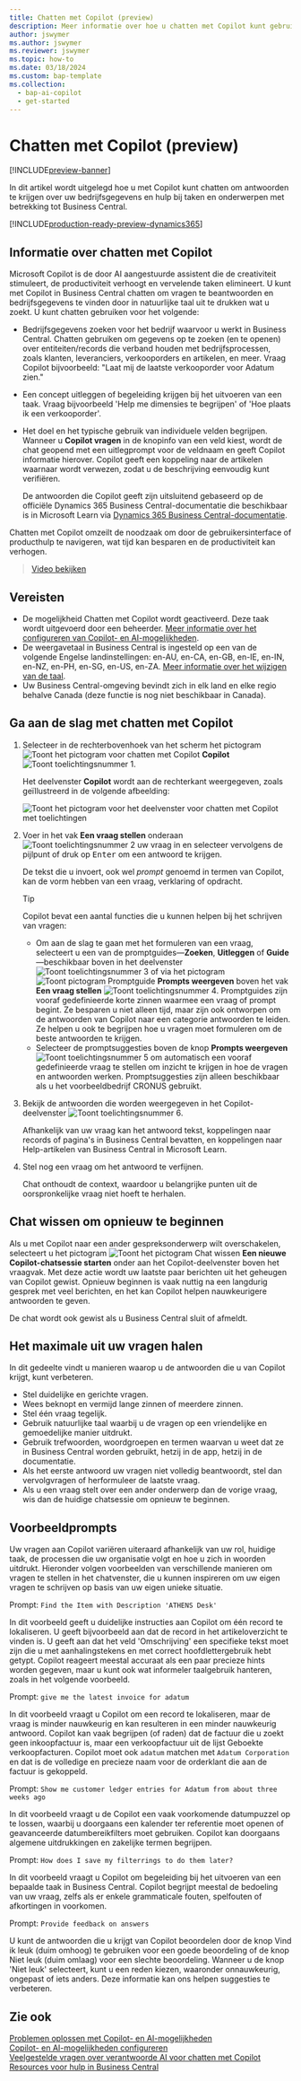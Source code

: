 ```yaml
---
title: Chatten met Copilot (preview)
description: Meer informatie over hoe u chatten met Copilot kunt gebruiken om gegevens te vinden en hulp te krijgen in Business Central.
author: jswymer
ms.author: jswymer
ms.reviewer: jswymer
ms.topic: how-to
ms.date: 03/18/2024
ms.custom: bap-template
ms.collection:
  - bap-ai-copilot
  - get-started
---
```


# Chatten met Copilot (preview)

[!INCLUDE[preview-banner](includes/preview-banner.md)]

In dit artikel wordt uitgelegd hoe u met Copilot kunt chatten om antwoorden te krijgen over uw bedrijfsgegevens en hulp bij taken en onderwerpen met betrekking tot Business Central.

[!INCLUDE[production-ready-preview-dynamics365](includes/production-ready-preview-dynamics365.md)]

## Informatie over chatten met Copilot

Microsoft Copilot is de door AI aangestuurde assistent die de creativiteit stimuleert, de productiviteit verhoogt en vervelende taken elimineert. U kunt met Copilot in Business Central chatten om vragen te beantwoorden en bedrijfsgegevens te vinden door in natuurlijke taal uit te drukken wat u zoekt. U kunt chatten gebruiken voor het volgende:

- Bedrijfsgegevens zoeken voor het bedrijf waarvoor u werkt in Business Central. Chatten gebruiken om gegevens op te zoeken (en te openen) over entiteiten/records die verband houden met bedrijfsprocessen, zoals klanten, leveranciers, verkooporders en artikelen, en meer. Vraag Copilot bijvoorbeeld: "Laat mij de laatste verkooporder voor Adatum zien."
- Een concept uitleggen of begeleiding krijgen bij het uitvoeren van een taak. Vraag bijvoorbeeld 'Help me dimensies te begrijpen' of 'Hoe plaats ik een verkooporder'.
- Het doel en het typische gebruik van individuele velden begrijpen. Wanneer u **Copilot vragen** in de knopinfo van een veld kiest, wordt de chat geopend met een uitlegprompt voor de veldnaam en geeft Copilot informatie hierover. Copilot geeft een koppeling naar de artikelen waarnaar wordt verwezen, zodat u de beschrijving eenvoudig kunt verifiëren.

  De antwoorden die Copilot geeft zijn uitsluitend gebaseerd op de officiële Dynamics 365 Business Central-documentatie die beschikbaar is in Microsoft Learn via [Dynamics 365 Business Central-documentatie](/dynamics365/business-central/).

Chatten met Copilot omzeilt de noodzaak om door de gebruikersinterface of producthulp te navigeren, wat tijd kan besparen en de productiviteit kan verhogen.
  
> [Video bekijken](https://go.microsoft.com/fwlink/?linkid=2250609)

## Vereisten

- De mogelijkheid Chatten met Copilot wordt geactiveerd. Deze taak wordt uitgevoerd door een beheerder. [Meer informatie over het configureren van Copilot- en AI-mogelijkheden](enable-ai.md).
- De weergavetaal in Business Central is ingesteld op een van de volgende Engelse landinstellingen: en-AU, en-CA, en-GB, en-IE, en-IN, en-NZ, en-PH, en-SG, en-US, en-ZA. [Meer informatie over het wijzigen van de taal](ui-change-basic-settings.md#language).
- Uw Business Central-omgeving bevindt zich in elk land en elke regio behalve Canada (deze functie is nog niet beschikbaar in Canada).

## Ga aan de slag met chatten met Copilot

1. Selecteer in de rechterbovenhoek van het scherm het pictogram ![Toont het pictogram voor chatten met Copilot](media/chat-copilot-icon.png) **Copilot** ![Toont toelichtingsnummer 1](media/callout-number-1.svg).

   Het deelvenster **Copilot** wordt aan de rechterkant weergegeven, zoals geïllustreerd in de volgende afbeelding:

    ![Toont het pictogram voor het deelvenster voor chatten met Copilot met toelichtingen](media/chat-with-copilot-pane.svg)

1. Voer in het vak **Een vraag stellen** onderaan ![Toont toelichtingsnummer 2](media/callout-number-2.svg) uw vraag in en selecteer vervolgens de pijlpunt of druk op <kbd>Enter</kbd> om een antwoord te krijgen.

   De tekst die u invoert, ook wel *prompt* genoemd in termen van Copilot, kan de vorm hebben van een vraag, verklaring of opdracht.

   > [!TIP]
   > Copilot bevat een aantal functies die u kunnen helpen bij het schrijven van vragen:
   > - Om aan de slag te gaan met het formuleren van een vraag, selecteert u een van de promptguides&mdash;**Zoeken**, **Uitleggen** of **Guide**&mdash;beschikbaar boven in het deelvenster ![Toont toelichtingsnummer 3](media/callout-number-3.svg) of via het pictogram ![Toont pictogram Promptguide](media/prompt-guide-icon.png) **Prompts weergeven** boven het vak **Een vraag stellen** ![Toont toelichtingsnummer 4](media/callout-number-4.svg). Promptguides zijn vooraf gedefinieerde korte zinnen waarmee een vraag of prompt begint. Ze besparen u niet alleen tijd, maar zijn ook ontworpen om de antwoorden van Copilot naar een categorie antwoorden te leiden. Ze helpen u ook te begrijpen hoe u vragen moet formuleren om de beste antwoorden te krijgen.
   > - Selecteer de promptsuggesties boven de knop **Prompts weergeven** ![Toont toelichtingsnummer 5](media/callout-number-5.svg) om automatisch een vooraf gedefinieerde vraag te stellen om inzicht te krijgen in hoe de vragen en antwoorden werken. Promptsuggesties zijn alleen beschikbaar als u het voorbeeldbedrijf CRONUS gebruikt.

1. Bekijk de antwoorden die worden weergegeven in het Copilot-deelvenster ![Toont toelichtingsnummer 6](media/callout-number-6.svg).

   Afhankelijk van uw vraag kan het antwoord tekst, koppelingen naar records of pagina's in Business Central bevatten, en koppelingen naar Help-artikelen van Business Central in Microsoft Learn.

1. Stel nog een vraag om het antwoord te verfijnen.

   Chat onthoudt de context, waardoor u belangrijke punten uit de oorspronkelijke vraag niet hoeft te herhalen.

## Chat wissen om opnieuw te beginnen

Als u met Copilot naar een ander gespreksonderwerp wilt overschakelen, selecteert u het pictogram ![Toont het pictogram Chat wissen](media/clear-chat-icon.png) **Een nieuwe Copilot-chatsessie starten** onder aan het Copilot-deelvenster boven het vraagvak. Met deze actie wordt uw laatste paar berichten uit het geheugen van Copilot gewist. Opnieuw beginnen is vaak nuttig na een langdurig gesprek met veel berichten, en het kan Copilot helpen nauwkeurigere antwoorden te geven.

De chat wordt ook gewist als u Business Central sluit of afmeldt.

## <a name="tips"></a>Het maximale uit uw vragen halen

In dit gedeelte vindt u manieren waarop u de antwoorden die u van Copilot krijgt, kunt verbeteren.

- Stel duidelijke en gerichte vragen.
- Wees beknopt en vermijd lange zinnen of meerdere zinnen.
- Stel één vraag tegelijk. <!--Avoid asking about multiple questions in one message.-->
- Gebruik natuurlijke taal waarbij u de vragen op een vriendelijke en gemoedelijke manier uitdrukt.
- Gebruik trefwoorden, woordgroepen en termen waarvan u weet dat ze in Business Central worden gebruikt, hetzij in de app, hetzij in de documentatie.
- Als het eerste antwoord uw vragen niet volledig beantwoordt, stel dan vervolgvragen of herformuleer de laatste vraag.
- Als u een vraag stelt over een ander onderwerp dan de vorige vraag, wis dan de huidige chatsessie om opnieuw te beginnen.

## Voorbeeldprompts

Uw vragen aan Copilot variëren uiteraard afhankelijk van uw rol, huidige taak, de processen die uw organisatie volgt en hoe u zich in woorden uitdrukt. Hieronder volgen voorbeelden van verschillende manieren om vragen te stellen in het chatvenster, die u kunnen inspireren om uw eigen vragen te schrijven op basis van uw eigen unieke situatie.

Prompt: `Find the Item with Description 'ATHENS Desk'`

In dit voorbeeld geeft u duidelijke instructies aan Copilot om één record te lokaliseren. U geeft bijvoorbeeld aan dat de record in het artikeloverzicht te vinden is. U geeft aan dat het veld 'Omschrijving' een specifieke tekst moet zijn die u met aanhalingstekens en met correct hoofdlettergebruik hebt getypt. Copilot reageert meestal accuraat als een paar precieze hints worden gegeven, maar u kunt ook wat informeler taalgebruik hanteren, zoals in het volgende voorbeeld.

Prompt: `give me the latest invoice for adatum`

In dit voorbeeld vraagt u Copilot om een record te lokaliseren, maar de vraag is minder nauwkeurig en kan resulteren in een minder nauwkeurig antwoord. Copilot kan vaak begrijpen (of raden) dat de factuur die u zoekt geen inkoopfactuur is, maar een verkoopfactuur uit de lijst Geboekte verkoopfacturen. Copilot moet ook `adatum` matchen met `Adatum Corporation` en dat is de volledige en precieze naam voor de orderklant die aan de factuur is gekoppeld.

Prompt: `Show me customer ledger entries for Adatum from about three weeks ago`

In dit voorbeeld vraagt u de Copilot een vaak voorkomende datumpuzzel op te lossen, waarbij u doorgaans een kalender ter referentie moet openen of geavanceerde datumbereikfilters moet gebruiken. Copilot kan doorgaans algemene uitdrukkingen en zakelijke termen begrijpen.

Prompt: `How does I save my filterrings to do them later?`

In dit voorbeeld vraagt u Copilot om begeleiding bij het uitvoeren van een bepaalde taak in Business Central. Copilot begrijpt meestal de bedoeling van uw vraag, zelfs als er enkele grammaticale fouten, spelfouten of afkortingen in voorkomen.

Prompt: `Provide feedback on answers`

U kunt de antwoorden die u krijgt van Copilot beoordelen door de knop Vind ik leuk (duim omhoog) te gebruiken voor een goede beoordeling of de knop Niet leuk (duim omlaag) voor een slechte beoordeling. Wanneer u de knop 'Niet leuk' selecteert, kunt u een reden kiezen, waaronder onnauwkeurig, ongepast of iets anders. Deze informatie kan ons helpen suggesties te verbeteren.

<!--
1. If you want help getting you're question started, select the prompts either from the **Find**, **Explain**, or **Guide** buttons at the top of the Coplit pane or use the **View Prompts** menu above **Ask a question** box at the bottom.

   Prompts are predefined short phrases that start a question. Apart from saving you time, they're designed to target responses to specific categories. They also help you undestand how you can phrase questions to get the responses.-->
## Zie ook

[Problemen oplossen met Copilot- en AI-mogelijkheden](ai-copilot-troubleshooting.md)  
[Copilot- en AI-mogelijkheden configureren](enable-ai.md)  
[Veelgestelde vragen over verantwoorde AI voor chatten met Copilot](faqs-chat-with-copilot.md)  
[Resources voor hulp in Business Central](product-help-and-support.md)  
